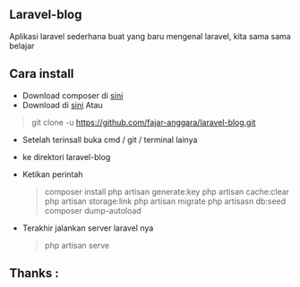 
## Laravel-blog

Aplikasi laravel sederhana buat yang baru mengenal laravel, kita sama sama belajar

## Cara install 

* Download composer di [sini](https://composer.com) 
* Download di [sini](https://github.com/fajar-anggara/laravel-blog)
	Atau 
> git clone -u https://github.com/fajar-anggara/laravel-blog.git
* Setelah terinsall buka cmd / git / terminal lainya
* ke direktori laravel-blog

* Ketikan perintah
	> composer install
	> php artisan generate:key
	> php artisan cache:clear
	> php artisan storage:link
	> php artisan migrate
	> php artisasn db:seed
	> composer dump-autoload

* Terakhir jalankan server laravel nya
	> php artisan serve

## Thanks :